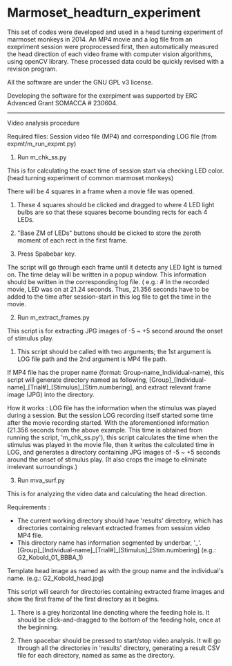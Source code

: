 # Marmoset_headturn_experiment

This set of codes were developed and used in a head turning experiment of marmoset monkeys in 2014.
An MP4 movie and a log file from an exepriment session were proprocessed first, then automatically measured the head direction of each video frame with computer vision algorithms, using openCV library. These processed data could be quickly revised with a revision program.

All the software are under the GNU GPL v3 license.

Developing the software for the exerpiment was supported by ERC Advanced Grant SOMACCA # 230604. 

---
Video analysis procedure

Required files: Session video file (MP4) and corresponding LOG file (from expmt/m_run_expmt.py)

1. Run m_chk_ss.py

 This is for calculating the exact time of session start via checking LED color. (head turning experiment of common marmoset monkeys)

 There will be 4 squares in a frame when a movie file was opened.

  1) These 4 squares should be clicked and dragged to where 4 LED light bulbs are so that these squares become bounding rects for each 4 LEDs.

  2) "Base ZM of LEDs" buttons should be clicked to store the zeroth moment of each rect in the first frame.

  3) Press Spabebar key.

   The script will go through each frame until it detects any LED light is turned on.
   The time delay will be written in a popup window.
   This information should be written in the corresponding log file.
   ( e.g.: \# In the recorded movie, LED was on at 21.24 seconds. Thus, 21.356 seconds have to be added to the time after session-start in this log file to get the time in the movie.

2. Run m_extract_frames.py

 This script is for extracting JPG images of -5 ~ +5 second around the onset of stimulus play.

  1) This script should be called with two arguments; the 1st argument is LOG file path and the 2nd argument is MP4 file path.

   If MP4 file has the proper name (format: Group-name_Individual-name), this script will generate directory named as following, \[Group\]\_\[Individual-name\]\_\[Trial\#\]\_\[Stimulus\]\_\[Stim.numbering\], and extract relevant frame image (JPG) into the directory.

 How it works :
 LOG file has the information when the stimulus was played during a session. But the session LOG recording itself started some time after the movie recording started. With the aforementioned information (21.356 seconds from the above example. This time is obtained from running the script, 'm_chk_ss.py'), this script calculates the time when the stimulus was played in the movie file, then it writes the calculated time in LOG, and generates a directory containing JPG images of -5 ~ +5 seconds around the onset of stimulus play. (It also crops the image to eliminate irrelevant surroundings.)

3. Run mva_surf.py

 This is for analyzing the video data and calculating the head direction.

 Requirements :
  * The current working directory should have 'results' directory, which has directories containing relevant extracted frames from session video MP4 file.
  * This directory name has information segmented by underbar, '\_'.
  \[Group\]\_\[Individual-name\]\_\[Trial\#\]\_\[Stimulus\]\_\[Stim.numbering\] (e.g.: G2_Kobold_01_BBBA_1)

  Template head image as named as with the group name and the individual's name. (e.g.: G2_Kobold_head.jpg)

 This script will search for directories containing extracted frame images and show the first frame of the first directory as it begins.

  1) There is a grey horizontal line denoting where the feeding hole is. It should be click-and-dragged to the bottom of the feeding hole, once at the beginning.

  2) Then spacebar should be pressed to start/stop video analysis.
 It will go through all the directories in 'results' directory, generating a result CSV file for each directory,  named as same as the directory.


